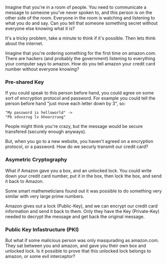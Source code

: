 Imagine that you're in a room of people. You need to communicate a message to someone you've never spoken to, and this person is on the other side of the room. Everyone in the room is watching and listening to what you do and say. Can you tell that someone something secret without everyone else knowing what it is?

It's a tricky problem, take a minute to think if it's possible. Then lets think about the internet.

Imagine that you're ordering something for the first time on amazon.com. There are hackers (and probably the government) listening to everything your computer says to amazon. How do you tell amazon your credit card number without everyone knowing?

### Pre-shared Key

If you could speak to this person before hand, you could agree on some sort of encryption protocol and password. For example you could tell the person before hand "just move each letter down by 3", so:

	"My password is helloworld" -> 
	"Pb sdvvzrug lv khoorzruog"

People might think you're crazy, but the message would be secure transfered (securely enough anyways).

But, when you go to a new website, you haven't agreed on a encryption protocol, or a password. How do we securly transmit our credit card?

### Asymetric Cryptography

What if Amazon gave you a box, and an unlocked lock. You could write down your credit card number, put it in the box, then lock the box, and send it back to Amazon.

Some smart mathemeticians found out it was possible to do something very similar with very large prime numbers.

Amazon gives out a lock (Public-Key), and we can encrypt our credit card information and send it back to them. Only they have the Key (Private-Key) needed to decrypt the message and get back the original message.

### Public Key Infastructure (PKI)

But what if some malicious person was only masqurading as amazon.com. They sat between you and amazon, and gave you their own box and unlocked lock. Is it possible to prove that this unlocked lock belongs to amazon, or some evil interceptor?


